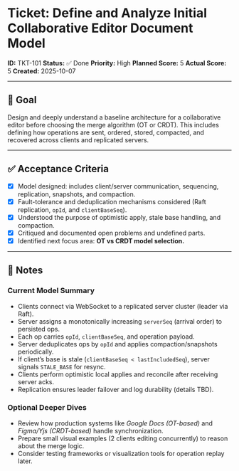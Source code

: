 # Ticket: Define and Analyze Initial Collaborative Editor Document Model

**ID:** TKT-101
**Status:** ✅ Done
**Priority:** High
**Planned Score:** 5
**Actual Score:** 5
**Created:** 2025-10-07

---

## 🎯 Goal

Design and deeply understand a baseline architecture for a collaborative editor before choosing the merge algorithm (OT or CRDT).
This includes defining how operations are sent, ordered, stored, compacted, and recovered across clients and replicated servers.

---

## ✅ Acceptance Criteria

* [x] Model designed: includes client/server communication, sequencing, replication, snapshots, and compaction.
* [x] Fault-tolerance and deduplication mechanisms considered (Raft replication, `opId`, and `clientBaseSeq`).
* [x] Understood the purpose of optimistic apply, stale base handling, and compaction.
* [x] Critiqued and documented open problems and undefined parts.
* [x] Identified next focus area: **OT vs CRDT model selection.**

---

## 📝 Notes

### Current Model Summary

* Clients connect via WebSocket to a replicated server cluster (leader via Raft).
* Server assigns a monotonically increasing `serverSeq` (arrival order) to persisted ops.
* Each op carries `opId`, `clientBaseSeq`, and operation payload.
* Server deduplicates ops by `opId` and applies compaction/snapshots periodically.
* If client’s base is stale (`clientBaseSeq < lastIncludedSeq`), server signals `STALE_BASE` for resync.
* Clients perform optimistic local applies and reconcile after receiving server acks.
* Replication ensures leader failover and log durability (details TBD).

### Optional Deeper Dives

* Review how production systems like *Google Docs (OT-based)* and *Figma/Yjs (CRDT-based)* handle synchronization.
* Prepare small visual examples (2 clients editing concurrently) to reason about the merge logic.
* Consider testing frameworks or visualization tools for operation replay later.
